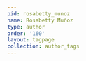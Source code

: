 ```yaml
---
pid: rosabetty_munoz
name: Rosabetty Muñoz
type: author
order: '160'
layout: tagpage
collection: author_tags
---
```

